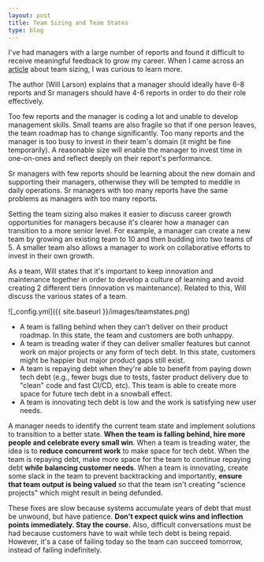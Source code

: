 ```yaml
---
layout: post
title: Team Sizing and Team States
type: blog
---
```


I've had managers with a large number of reports and found it difficult to receive meaningful feedback to grow my career. When I came across an [article](https://review.firstround.com/how-to-size-and-assess-teams-from-an-eng-lead-at-stripe-uber-and-digg/#keep-innovation-and-maintenance-together) about team sizing, I was curious to learn more. 

The author (Will Larson) explains that a manager should ideally have 6-8 reports and Sr managers should have 4-6 reports in order to do their role effectively.

Too few reports and the manager is coding a lot and unable to develop management skills. Small teams are also fragile so that if one person leaves, the team roadmap has to change significantly. Too many reports and the manager is too busy to invest in their team's domain (it might be fine temporarily). A reasonable size will enable the manager to invest time in one-on-ones and reflect deeply on their report's performance.

Sr managers with few reports should be learning about the new domain and supporting their managers, otherwise they will be tempted to meddle in daily operations. Sr managers with too many reports have the same problems as managers with too many reports.

Setting the team sizing also makes it easier to discuss career growth opportunities for managers because it's clearer how a manager can transition to a more senior level. For example, a manager can create a new team by growing an existing team to 10 and then budding into two teams of 5. A smaller team also allows a manager to work on collaborative efforts to invest in their own growth.

As a team, Will states that it's important to keep innovation and maintenance together in order to develop a culture of learning and avoid creating 2 different tiers (innovation vs maintenance). Related to this, Will discuss the various states of a team.

![_config.yml]({{ site.baseurl }}/images/teamstates.png)

* A team is falling behind when they can't deliver on their product roadmap. In this state, the team and customers are both unhappy. 
* A team is treading water if they can deliver smaller features but cannot work on major projects or any form of tech debt. In this state, customers might be happier but major product gaps still exist. 
* A team is repaying debt when they're able to benefit from paying down tech debt (e.g., fewer bugs due to tests, faster product delivery due to "clean" code and fast CI/CD, etc). This team is able to create more space for future tech debt in a snowball effect.
* A team is innovating tech debt is low and the work is satisfying new user needs.

A manager needs to identify the current team state and implement solutions to transition to a better state. **When the team is falling behind, hire more people and celebrate every small win**. When a team is treading water, the idea is to **reduce concurrent work** to make space for tech debt. When the team is repaying debt, make more space for the team to continue repaying debt **while balancing customer needs**. When a team is innovating, create some slack in the team to prevent backtracking and importantly, **ensure that team output is being valued** so that the team isn't creating "science projects" which might result in being defunded. 

These fixes are slow because systems accumulate years of debt that must be unwound, but have patience. **Don't expect quick wins and inflection points immediately. Stay the course.** Also, difficult conversations must be had because customers have to wait while tech debt is being repaid. However, it's a case of failing today so the team can succeed tomorrow, instead of failing indefinitely.